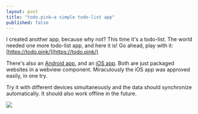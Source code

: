 ```yaml
---
layout: post
title: "todo.pink—a simple todo-list app"
published: false
---
```


I created another app, because why not? This time it's a todo-list. The world needed one more todo-list app, and here it is! Go ahead, play with it: [https://todo.pink/](https://todo.pink/)

There's also an [Android app](https://play.google.com/store/apps/details?id=pink.todo.todo), and an [iOS app](https://itunes.apple.com/us/app/todo-pink/id1206960379). Both are just packaged websites in a webview component. Miraculously the iOS app was approved easily, in one try.

Try it with different devices simultaneously and the data should synchronize automatically. It should also work offline in the future.

![](https://cloud.githubusercontent.com/assets/433707/23155683/61d3ec4a-f81c-11e6-8aac-279d3636f3db.png)
